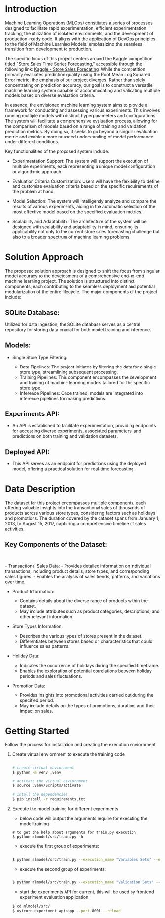 # Introduction 

Machine Learning Operations (MLOps) constitutes a series of processes designed to facilitate rapid experimentation, efficient experimentation tracking, the utilization of isolated environments, and the development of production-ready code. It aligns with the application of DevOps principles to the field of Machine Learning Models, emphasizing the seamless transition from development to production. 

The specific focus of this project centers around the Kaggle competition titled "Store Sales Time Series Forecasting," accessible through the following link: [Kaggle - Store Sales Forecating](https://www.kaggle.com/competitions/store-sales-time-series-forecasting). While the competition primarily evaluates prediction quality using the Root Mean Log Squared Error metric, the emphasis of our project diverges. Rather than solely concentrating on prediction accuracy, our goal is to construct a versatile machine learning system capable of accommodating and validating multiple models based on diverse evaluation criteria.

In essence, the envisioned machine learning system aims to provide a framework for conducting and assessing various experiments. This involves running multiple models with distinct hyperparameters and configurations. The system will facilitate a comprehensive evaluation process, allowing for the comparison of models based on a range of training and validation prediction metrics. By doing so, it seeks to go beyond a singular evaluation metric and enable a more nuanced understanding of model performance under different conditions.

Key functionalities of the proposed system include:

- Experimentation Support: The system will support the execution of multiple experiments, each representing a unique model configuration or algorithmic approach.

- Evaluation Criteria Customization: Users will have the flexibility to define and customize evaluation criteria based on the specific requirements of the problem at hand.

- Model Selection: The system will intelligently analyze and compare the results of various experiments, aiding in the automatic selection of the most effective model based on the specified evaluation metrics.

- Scalability and Adaptability: The architecture of the system will be designed with scalability and adaptability in mind, ensuring its applicability not only to the current store sales forecasting challenge but also to a broader spectrum of machine learning problems.

# Solution Approach
The proposed solution approach is designed to shift the focus from singular model accuracy to the development of a comprehensive end-to-end machine learning project. The solution is structured into distinct components, each contributing to the seamless deployment and potential modularization of the entire lifecycle. The major components of the project include:

## SQLite Database:

Utilized for data ingestion, the SQLite database serves as a central repository for storing data crucial for both model training and inference.

## Models:

- Single Store Type Filtering:

    - Data Pipelines: The project initiates by filtering the data for a single store type, streamlining subsequent processing.
    - Training Pipelines: This component encompasses the development and training of machine learning models tailored for the specific store type.
    - Inference Pipelines: Once trained, models are integrated into inference pipelines for making predictions.


## Experiments API:

- An API is established to facilitate experimentation, providing endpoints for accessing diverse experiments, associated parameters, and predictions on both training and validation datasets.

## Deployed API:

- This API serves as an endpoint for predictions using the deployed model, offering a practical solution for real-time forecasting.

# Data Description

The dataset for this project encompasses multiple components, each offering valuable insights into the transactional sales of thousands of products across various store types, considering factors such as holidays and promotions. The duration covered by the dataset spans from January 1, 2013, to August 15, 2017, capturing a comprehensive timeline of sales activities.

## **Key Components of the Dataset**:
<p>&nbsp</p>
- Transactional Sales Data:
    - Provides detailed information on individual transactions, including product details, store types, and corresponding sales figures.
    - Enables the analysis of sales trends, patterns, and variations over time.

- Product Information:
    - Contains details about the diverse range of products within the dataset.
    - May include attributes such as product categories, descriptions, and other relevant information.

- Store Types Information:

    - Describes the various types of stores present in the dataset.
    - Differentiates between stores based on characteristics that could influence sales patterns.

- Holiday Data:

    - Indicates the occurrence of holidays during the specified timeframe.
    - Enables the exploration of potential correlations between holiday periods and sales fluctuations.

- Promotion Data:

    - Provides insights into promotional activities carried out during the specified period.
    - May include details on the types of promotions, duration, and their impact on sales.

# Getting Started
Follow the process for installation and creating the execution enviornment

1. Create virtual enviornment to execute the training code

    ```sh

    # create virtual enviornment
    $ python -m venv .venv

    # activate the virtual enviornment
    $ source .venv/Scripts/activate

    # intall the dependencies
    $ pip install -r requirements.txt

    ```
2. Execute the model training for different experiments

    - below code will output the arguments require for executing the model training

    ```
    # to get the help about arguments for train.py execution 
    $ python mlmodel/src/train.py -h
    ```

    - execute the first group of experiments:

    ```sh

    $ python mlmodel/src/train.py --execution_name "Variables Sets" --experiments_list "params/Variables Set.yaml"
    
    ```

    - execute the second group of experiments:

    ```sh

    $ python mlmodel/src/train.py --execution_name "Validation Sets" --experiments_list "params/Validation Sets.yaml"
    
    ```

    - start the experiments API for current, this will be used by frontend experiment evaluation application

    ```sh
    $ cd mlmodel/src/
    $ uvicorn experiment_api:app --port 8001 --reload
    
    ```
